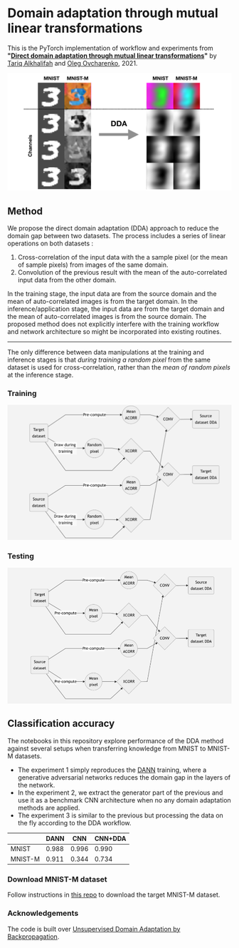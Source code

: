 # Domain adaptation through mutual linear transformations

This is the PyTorch implementation of workflow and experiments from  **"[Direct domain adaptation through mutual linear transformations](place_link_here!)"** by [Tariq Alkhalifah](https://sites.google.com/a/kaust.edu.sa/tariq/) and [Oleg Ovcharenko](https://ovcharenkoo.com/), 2021.

![Catchy pic](assets/before_after.png)

## Method
We propose the direct domain adaptation (DDA) approach to reduce the domain gap between two datasets. The process includes a series of linear operations on both datasets :
 1) Cross-correlation of the input data with the a sample pixel (or the mean of sample pixels) from images of the same domain. 
 2) Convolution of the previous result with the mean of the auto-correlated input data from the other domain.
 
In the training stage, the input data are from the source domain and the mean of auto-correlated images is from the target domain. In the inference/application stage, the input data are from the target domain and the mean of auto-correlated images is from the source domain. The proposed method does not explicitly interfere with the training workflow and network architecture so might be incorporated into existing routines.

----------
The only difference between data manipulations at the training and inference stages is that _during training a random pixel_ from the same dataset is used for cross-correlation, rather than the _mean of random pixels_ at the inference stage.
### Training 
![Train diagram](assets/flow_train.png)

### Testing 
![Test diagram](assets/flow_test.png)

## Classification accuracy
The notebooks in this repository explore performance of the DDA method against several setups when transferring knowledge from MNIST to MNIST-M datasets. 
* The experiment 1 simply reproduces the  [DANN](https://github.com/fungtion/DANN_py3) training, where a generative adversarial networks reduces the domain gap in the layers of the network. 
* In the experiment 2, we extract the generator part of the previous and use it as a benchmark CNN architecture when no any domain adaptation methods are applied. 
* The experiment 3 is similar to the previous but processing the data on the fly according to the DDA workflow.

|         | DANN | CNN  | CNN+DDA |
|--------|------|------|---------|
| MNIST  | 0.988 | 0.996 | 0.990    |
| MNIST-M  | 0.911 | 0.344 | 0.734    |


### Download MNIST-M dataset
Follow instructions in [this repo](https://github.com/fungtion/DANN_py3) to download the target MNIST-M dataset.


### Acknowledgements
The code is built over  [Unsupervised Domain Adaptation by Backpropagation](https://github.com/fungtion/DANN_py3).
